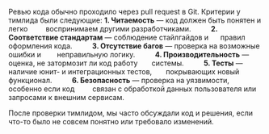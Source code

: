 Ревью кода обычно проходило через pull request в Git. Критерии у тимлида были следующие:
	**1. Читаемость** — код должен быть понятен и легко         воспринимаем другими разработчиками.
         **2. Соответствие стандартам** — соблюдение стайлгайдов и      правил оформления кода.
         **3. Отсутствие багов** — проверка на возможные ошибки и        неправильную логику.
         **4. Производительность** — оценка, не затормозит ли код работу       системы.
         **5. Тесты** — наличие юнит- и интеграционных тестов,       покрывающих новый функционал.
         **6. Безопасность** — проверка на уязвимости, особенно если код         связан с обработкой данных пользователя или запросами к внешним сервисам.

После проверки тимлидом, мы часто обсуждали код и решения, если что-то было не совсем понятно или требовало изменений.